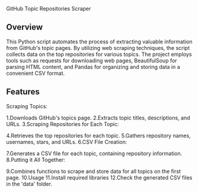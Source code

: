 GitHub Topic Repositories Scraper
## Overview
This Python script automates the process of extracting valuable information from GitHub's topic pages. 
By utilizing web scraping techniques, the script collects data on the top repositories for various topics.
The project employs tools such as requests for downloading web pages, BeautifulSoup for parsing HTML content,
and Pandas for organizing and storing data in a convenient CSV format.

## Features
Scraping Topics:

1.Downloads GitHub's topics page.
2.Extracts topic titles, descriptions, and URLs.
3.Scraping Repositories for Each Topic:

4.Retrieves the top repositories for each topic.
5.Gathers repository names, usernames, stars, and URLs.
6.CSV File Creation:

7.Generates a CSV file for each topic, containing repository information.
8.Putting it All Together:

9.Combines functions to scrape and store data for all topics on the first page.
10.Usage
11.Install required libraries
12.Check the generated CSV files in the 'data' folder.
